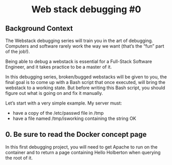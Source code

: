 # <center>Web stack debugging #0</center>

## Background Context

The Webstack debugging series will train you in the art of debugging. Computers and software rarely work the way we want (that’s the “fun” part of the job!).

Being able to debug a webstack is essential for a Full-Stack Software Engineer, and it takes practice to be a master of it.

In this debugging series, broken/bugged webstacks will be given to you, the final goal is to come up with a Bash script that once executed, will bring the webstack to a working state. But before writing this Bash script, you should figure out what is going on and fix it manually.

Let’s start with a very simple example. My server must:

   * have a copy of the /etc/passwd file in /tmp
   * have a file named /tmp/isworking containing the string OK

## 0. Be sure to read the Docker concept page

In this first debugging project, you will need to get Apache to run on the container and to return a page containing Hello Holberton when querying the root of it.
